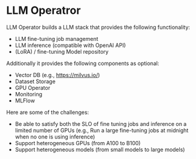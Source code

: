 # LLM Operatror

LLM Operator builds a LLM stack that provides the following functionality:

- LLM fine-tuning job management 
- LLM inference (compatible with OpenAI API)
- (LoRA) / fine-tuning Model repository

Additionally it provides the following components as optional:
- Vector DB (e.g., https://milvus.io/)
- Dataset Storage
- GPU Operator 
- Monitoring 
- MLFlow 

Here are some of the challenges:

- Be able to satisfy both the SLO of fine tuning jobs and inference on a limited number of GPUs (e.g., Run a large fine-tuning jobs at midnight when no one is using inference)
- Support heterogeneous GPUs (from A100 to B100)
- Support heterogeneous models (from small models to large models)
